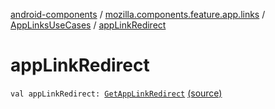 [android-components](../../index.md) / [mozilla.components.feature.app.links](../index.md) / [AppLinksUseCases](index.md) / [appLinkRedirect](./app-link-redirect.md)

# appLinkRedirect

`val appLinkRedirect: `[`GetAppLinkRedirect`](-get-app-link-redirect/index.md) [(source)](https://github.com/mozilla-mobile/android-components/blob/master/components/feature/app-links/src/main/java/mozilla/components/feature/app/links/AppLinksUseCases.kt#L164)